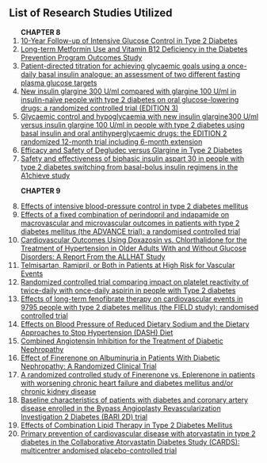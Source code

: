 
<article class="mb-5" id="ontologyfile">
<content>
<h2>List of Research Studies Utilized</h2>
<ol>
 <strong> CHAPTER 8 </strong>
 
 <li><a href="https://care.diabetesjournals.org/lookup/external-ref?access_num=10.1056/NEJMoa0806470&link_type=DOI">10-Year Follow-up of Intensive Glucose Control in Type 2 Diabetes</a></li>
 
 <li><a href="https://care.diabetesjournals.org/lookup/external-ref?access_num=10.1210/jc.2015-3754&link_type=DOI">Long-term Metformin Use and Vitamin B12 Deficiency in the Diabetes Prevention Program Outcomes Study</a></li>
 
 <li><a href="https://care.diabetesjournals.org/lookup/external-ref?access_num=10.1111/j.1463-1326.2009.01060.x&link_type=DOI">Patient-directed titration for achieving glycaemic goals using a once-daily basal insulin analogue: an assessment of two different fasting plasma glucose targets</a></li>
 
 <li><a href="https://care.diabetesjournals.org/lookup/external-ref?access_num=10.1111/dom.12438&link_type=DOI">New insulin glargine 300 U/ml compared with glargine 100 U/ml in insulin-naïve people with type 2 diabetes on oral glucose-lowering drugs: a randomized controlled trial (EDITION 3)</a></li>
 
 <li><a href="https://care.diabetesjournals.org/lookup/external-ref?access_num=10.1111/dom.12532&link_type=DOI">Glycaemic control and hypoglycaemia with new insulin glargine300 U/ml versus insulin glargine 100 U/ml in people with type 2 diabetes using basal insulin and oral antihyperglycaemic drugs: the EDITION 2 randomized 12-month trial including 6-month extension</a></li>
 
 <li><a href="https://care.diabetesjournals.org/lookup/external-ref?access_num=10.1056/NEJMoa1615692&link_type=DOI">Efficacy and Safety of Degludec versus Glargine in Type 2 Diabetes</a></li>
 
 <li><a href="https://care.diabetesjournals.org/lookup/external-ref?access_num=10.1016/j.pcd.2013.07.005&link_type=DOI">Safety and effectiveness of biphasic insulin aspart 30 in people with type 2 diabetes switching from basal-bolus insulin regimens in the A1chieve study</a></li>
 
 <strong> CHAPTER 9 </strong>
 
 <li><a href="https://care.diabetesjournals.org/lookup/external-ref?access_num=10.1056/NEJMoa1001286&link_type=DOI">Effects of intensive blood-pressure control in type 2 diabetes mellitus</a></li>
 
 <li><a href="https://care.diabetesjournals.org/lookup/external-ref?access_num=10.1016/S0140-6736(07)61303-8&link_type=DOI">Effects of a fixed combination of perindopril and indapamide on macrovascular and microvascular outcomes in patients with type 2 diabetes mellitus (the ADVANCE trial): a randomised controlled trial</a></li>
 
 <li><a href="https://care.diabetesjournals.org/lookup/external-ref?access_num=10.1111/j.1524-6175.2004.03216.x&link_type=DOI">Cardiovascular Outcomes Using Doxazosin vs. Chlorthalidone for the Treatment of Hypertension in Older Adults With and Without Glucose Disorders: A Report From the ALLHAT Study</a></li>
 
 <li><a href="https://care.diabetesjournals.org/lookup/external-ref?access_num=10.1056/NEJMoa0801317&link_type=DOI">Telmisartan, Ramipril, or Both in Patients at High Risk for Vascular Events</a></li>
 
 <li><a href="https://ibm.box.com/s/tkwn426zqf6pthpn8oyuehbr71qx6wvi">Randomized controlled trial comparing impact on platelet reactivity of twice-daily with once-daily aspirin in people with Type 2 diabetes</a></li>
 
 <li><a href="https://ibm.box.com/s/r5b7gz3uf8mx0ezi8stejwvrw2kzoyij
">Effects of long-term fenofibrate therapy on cardiovascular events in 9795 people with type 2 diabetes mellitus (the FIELD study): randomised controlled trial</a></li>
 
 <li><a href="https://care.diabetesjournals.org/lookup/external-ref?access_num=10.1056/NEJM200101043440101&link_type=DOI">Effects on Blood Pressure of Reduced Dietary Sodium and the Dietary Approaches to Stop Hypertension (DASH) Diet</a></li>
 
 <li><a href="https://care.diabetesjournals.org/lookup/external-ref?access_num=10.1056/NEJMoa1303154&link_type=DOI">Combined Angiotensin Inhibition for the Treatment of Diabetic Nephropathy</a></li>
 
 <li><a href="https://care.diabetesjournals.org/lookup/external-ref?access_num=10.1001/jama.2015.10081&link_type=DOI">Effect of Finerenone on Albuminuria in Patients With Diabetic Nephropathy: A Randomized Clinical Trial</a></li>
 
 <li><a href="https://care.diabetesjournals.org/lookup/external-ref?access_num=10.1093/eurheartj/ehw132&link_type=DOI">A randomized controlled study of Finerenone vs. Eplerenone in patients with worsening chronic heart failure and diabetes mellitus and/or chronic kidney disease</a></li>
 
 <li><a href="https://care.diabetesjournals.org/lookup/external-ref?access_num=10.1056/NEJMoa0805796&link_type=DOI">Baseline characteristics of patients with diabetes and coronary artery disease enrolled in the Bypass Angioplasty Revascularization Investigation 2 Diabetes (BARI 2D) trial</a></li>
 
 <li><a href="https://care.diabetesjournals.org/lookup/external-ref?access_num=10.1056/NEJMoa1001282&link_type=DOI">Effects of Combination Lipid Therapy in Type 2 Diabetes Mellitus</a></li>
 
 <li><a href="https://ibm.box.com/s/yp0q7anj3relogeecrjh5bl054mz11v4">Primary prevention of cardiovascular disease with atorvastatin in type 2 diabetes in the Collaborative Atorvastatin Diabetes Study (CARDS): multicentrer andomised placebo-controlled trial</a></li>
 
 </ol>
 </content>
 </article>

 
 
